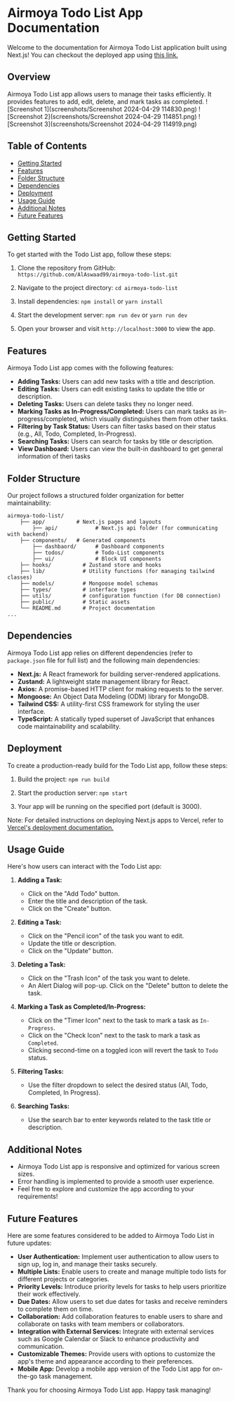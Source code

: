 # Airmoya Todo List App Documentation

Welcome to the documentation for Airmoya Todo List application built using Next.js! You can checkout the deployed app using [this link.](https://airmoya-todo-list.vercel.app/)

## Overview 
Airmoya Todo List app allows users to manage their tasks efficiently. It provides features to add, edit, delete, and mark tasks as completed. 
![Screenshot 1](screenshots/Screenshot 2024-04-29 114830.png)
![Screenshot 2](screenshots/Screenshot 2024-04-29 114851.png)
![Screenshot 3](screenshots/Screenshot 2024-04-29 114919.png)


## Table of Contents  
- [Getting Started](#getting-started) 
- [Features](#features) 
- [Folder Structure](#folder-structure) 
- [Dependencies](#dependencies) 
- [Deployment](#deployment) 
- [Usage Guide](#usage-guide) 
- [Additional Notes](#additional-notes) 
- [Future Features](#future-features)

## Getting Started 
To get started with the Todo List app, follow these steps:

1. Clone the repository from GitHub:
   `https://github.com/AlAswaad99/airmoya-todo-list.git `
   
2.  Navigate to the project directory:
       `cd airmoya-todo-list` 
    
3.  Install dependencies:
     `npm install`  or `yarn install` 
    
4.  Start the development server:
    `npm run dev` or `yarn run dev`

5. Open your browser and visit `http://localhost:3000` to view the app.

## Features

Airmoya Todo List app comes with the following features:

- **Adding Tasks:** Users can add new tasks with a title and description.
- **Editing Tasks:** Users can edit existing tasks to update the title or description.
- **Deleting Tasks:** Users can delete tasks they no longer need.
- **Marking Tasks as In-Progress/Completed:** Users can mark tasks as in-progress/completed, which visually distinguishes them from other tasks.
- **Filtering by Task Status:** Users can filter tasks based on their status (e.g., All, Todo, Completed, In-Progress).
- **Searching Tasks:** Users can search for tasks by title or description.
- **View Dashboard:** Users can view the built-in dashboard to get general information of theri tasks


## Folder Structure

Our project follows a structured folder organization for better maintainability:
```
airmoya-todo-list/
	├── app/          # Next.js pages and layouts
		├── api/      		# Next.js api folder (for communicating with backend)
	├── components/   # Generated components
		├── dashbaord/      # Dashboard components
		├── todos/     		# Todo-List components
		├── ui/     		# Block UI components
	├── hooks/          # Zustand store and hooks
	├── lib/          	# Utility functions (for managing tailwind classes)
	├── models/         # Mongoose model schemas
	├── types/      	# interface types
	├── utils/      	# configuration function (for DB connection)
	├── public/         # Static assets
	└── README.md       # Project documentation
...
```

## Dependencies

Airmoya Todo List app relies on different dependencies (refer to `package.json` file for full list) and the following main dependencies:

-   **Next.js:** A React framework for building server-rendered applications.
-   **Zustand:** A lightweight state management library for React.
-   **Axios:** A promise-based HTTP client for making requests to the server.
-   **Mongoose:** An Object Data Modeling (ODM) library for MongoDB.
-   **Tailwind CSS:** A utility-first CSS framework for styling the user interface.
-  **TypeScript:** A statically typed superset of JavaScript that enhances code maintainability and scalability.

## Deployment

To create a production-ready build for the Todo List app, follow these steps:

1.  Build the project:
    `npm run build` 
    
2.  Start the production server:
    `npm start` 
    
3.  Your app will be running on the specified port (default is 3000).

Note: For detailed instructions on deploying Next.js apps to Vercel, refer to [Vercel's deployment documentation.](https://nextjs.org/learn-pages-router/basics/deploying-nextjs-app)

## Usage Guide

Here's how users can interact with the Todo List app:

1.  **Adding a Task:**
    -   Click on the "Add Todo" button.
    -   Enter the title and description of the task.
    -   Click on the "Create" button.

2.  **Editing a Task:**
    -   Click on the "Pencil icon" of the task you want to edit.
    -   Update the title or description.
    -   Click on the "Update" button.

3.  **Deleting a Task:**
    -   Click on the "Trash Icon" of the task you want to delete.
    -   An Alert Dialog will pop-up. Click on the "Delete" button to delete the task.

4.  **Marking a Task as Completed/In-Progress:**
    -   Click on the "Timer Icon" next to the task to mark a task as `In-Progress`.
    -   Click on the "Check Icon" next to the task to mark a task as `Completed`.
    -   Clicking second-time on a toggled icon will revert the task to `Todo` status.

5.  **Filtering Tasks:**
    -   Use the filter dropdown to select the desired status (All, Todo, Completed, In Progress).

6.  **Searching Tasks:**
    -   Use the search bar to enter keywords related to the task title or description.

## Additional Notes

-   Airmoya Todo List app is responsive and optimized for various screen sizes.
-   Error handling is implemented to provide a smooth user experience.
-   Feel free to explore and customize the app according to your requirements!

## Future Features

Here are some features considered to be added to Airmoya Todo List in future updates:
- **User Authentication:** Implement user authentication to allow users to sign up, log in, and manage their tasks securely.
- **Multiple Lists:** Enable users to create and manage multiple todo lists for different projects or categories.
- **Priority Levels:** Introduce priority levels for tasks to help users prioritize their work effectively.
- **Due Dates:** Allow users to set due dates for tasks and receive reminders to complete them on time.
- **Collaboration:** Add collaboration features to enable users to share and collaborate on tasks with team members or collaborators.
- **Integration with External Services:** Integrate with external services such as Google Calendar or Slack to enhance productivity and communication.
- **Customizable Themes:** Provide users with options to customize the app's theme and appearance according to their preferences.
- **Mobile App:** Develop a mobile app version of the Todo List app for on-the-go task management.

Thank you for choosing Airmoya Todo List app. Happy task managing!
